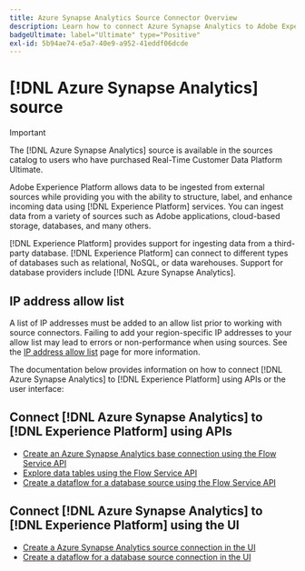 ```yaml
---
title: Azure Synapse Analytics Source Connector Overview
description: Learn how to connect Azure Synapse Analytics to Adobe Experience Platform using APIs or the user interface.
badgeUltimate: label="Ultimate" type="Positive"
exl-id: 5b94ae74-e5a7-40e9-a952-41eddf06dcde
---
```

# [!DNL Azure Synapse Analytics] source

>[!IMPORTANT]
>
>The [!DNL Azure Synapse Analytics] source is available in the sources catalog to users who have purchased Real-Time Customer Data Platform Ultimate.

Adobe Experience Platform allows data to be ingested from external sources while providing you with the ability to structure, label, and enhance incoming data using [!DNL Experience Platform] services. You can ingest data from a variety of sources such as Adobe applications, cloud-based storage, databases, and many others.

[!DNL Experience Platform] provides support for ingesting data from a third-party database. [!DNL Experience Platform] can connect to different types of databases such as relational, NoSQL, or data warehouses. Support for database providers include [!DNL Azure Synapse Analytics].

## IP address allow list

A list of IP addresses must be added to an allow list prior to working with source connectors. Failing to add your region-specific IP addresses to your allow list may lead to errors or non-performance when using sources. See the [IP address allow list](../../ip-address-allow-list.md) page for more information.

The documentation below provides information on how to connect [!DNL Azure Synapse Analytics] to [!DNL Experience Platform] using APIs or the user interface:

## Connect [!DNL Azure Synapse Analytics] to [!DNL Experience Platform] using APIs

- [Create an Azure Synapse Analytics base connection using the Flow Service API](../../tutorials/api/create/databases/synapse-analytics.md)
- [Explore data tables using the Flow Service API](../../tutorials/api/explore/tabular.md)
- [Create a dataflow for a database source using the Flow Service API](../../tutorials/api/collect/database-nosql.md)

## Connect [!DNL Azure Synapse Analytics] to [!DNL Experience Platform] using the UI

- [Create a Azure Synapse Analytics source connection in the UI](../../tutorials/ui/create/databases/synapse-analytics.md)
- [Create a dataflow for a database source connection in the UI](../../tutorials/ui/dataflow/databases.md)
